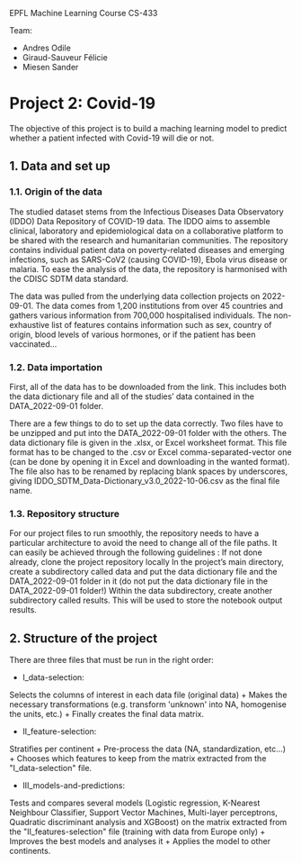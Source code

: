 EPFL Machine Learning Course CS-433  

Team:
- Andres Odile
- Giraud-Sauveur Félicie
- Miesen Sander

# Project 2: Covid-19

The objective of this project is to build a maching learning model to predict whether a patient infected with Covid-19 will die or not.

## 1. Data and set up

### 1.1. Origin of the data

The studied dataset stems from the Infectious Diseases Data Observatory (IDDO) Data Repository of COVID-19 data.
The IDDO aims to assemble clinical, laboratory and epidemiological data on a collaborative platform to be shared with the research and humanitarian communities. The repository contains individual patient data on poverty-related diseases and emerging infections, such as SARS-CoV2 (causing COVID-19), Ebola virus disease or malaria. To ease the analysis of the data, the repository is harmonised with the CDISC SDTM data standard.

The data was pulled from the underlying data collection projects on 2022-09-01. The data comes from 1,200 institutions from over 45 countries and gathers various information from 700,000 hospitalised individuals. The non-exhaustive list of features contains information such as sex, country of origin, blood levels of various hormones, or if the patient has been vaccinated…

### 1.2. Data importation

First, all of the data has to be downloaded from the link. This includes both the data dictionary file and all of the studies’ data contained in the DATA_2022-09-01 folder. 

There are a few things to do to set up the data correctly. Two files have to be unzipped and put into the DATA_2022-09-01 folder with the others. 
The data dictionary file is given in the .xlsx, or Excel worksheet format. This file format has to be changed to the .csv or Excel comma-separated-vector one (can be done by opening it in Excel and downloading in the wanted format). The file also has to be renamed by replacing blank spaces by underscores, giving IDDO_SDTM_Data-Dictionary_v3.0_2022-10-06.csv as the final file name. 

### 1.3. Repository structure 

For our project files to run smoothly, the repository needs to have a particular architecture to avoid the need to change all of the file paths. It can easily be achieved through the following guidelines :
If not done already, clone the project repository locally
In the project’s main directory, create a subdirectory called data and put the data dictionary file and the DATA_2022-09-01 folder in it (do not put the data dictionary file in the DATA_2022-09-01 folder!)
Within the data subdirectory, create another subdirectory called results. This will be used to store the notebook output results. 

## 2. Structure of the project

There are three files that must be run in the right order:

- I_data-selection:

Selects the columns of interest in each data file (original data) +  Makes the necessary transformations (e.g. transform 'unknown' into NA, homogenise the units, etc.) + Finally creates the final data matrix.

- II_feature-selection:

Stratifies per continent + Pre-process the data (NA, standardization, etc...) + Chooses which features to keep from the matrix extracted from the "I_data-selection" file.

- III_models-and-predictions:

Tests and compares several models (Logistic regression, K-Nearest Neighbour Classifier, Support Vector Machines, Multi-layer perceptrons, Quadratic discriminant analysis and XGBoost) on the matrix extracted from the "II_features-selection" file (training with data from Europe only) + Improves the best models and analyses it + Applies the model to other continents.


